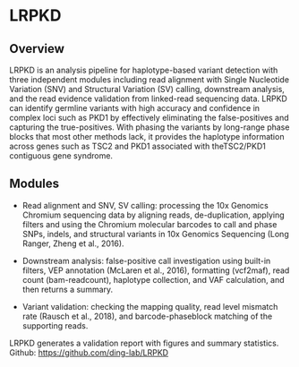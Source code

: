 # LRPKD

## Overview

LRPKD is an analysis pipeline for haplotype-based variant detection with three independent modules including read alignment with Single Nucleotide Variation (SNV) and Structural Variation (SV) calling, downstream analysis, and the read evidence validation from linked-read sequencing data. LRPKD can identify germline variants with high accuracy and confidence in complex loci such as PKD1 by effectively eliminating the false-positives and capturing the true-positives. With phasing the variants by long-range phase blocks that most other methods lack, it provides the haplotype information across genes such as TSC2 and PKD1 associated with theTSC2/PKD1 contiguous gene syndrome.

## Modules

* Read alignment and SNV, SV calling: processing the 10x Genomics Chromium sequencing data by aligning reads, de-duplication, applying filters and using the Chromium molecular barcodes to call and phase SNPs, indels, and structural variants in 10x Genomics Sequencing (Long Ranger, Zheng et al., 2016).

* Downstream analysis: false-positive call investigation using built-in filters, VEP annotation (McLaren et al., 2016), formatting (vcf2maf), read count (bam-readcount), haplotype collection, and VAF calculation, and then returns a summary. 

* Variant validation: checking the mapping quality, read level mismatch rate (Rausch et al., 2018), and barcode-phaseblock matching of the supporting reads.

LRPKD generates a validation report with figures and summary statistics. Github: https://github.com/ding-lab/LRPKD









